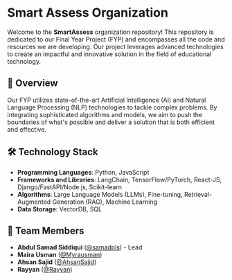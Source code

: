 # Smart Assess Organization

Welcome to the **SmartAssess** organization repository! This repository is dedicated to our Final Year Project (FYP) and encompasses all the code and resources we are developing. Our project leverages advanced technologies to create an impactful and innovative solution in the field of educational technology.

## 🌟 Overview

Our FYP utilizes state-of-the-art Artificial Intelligence (AI) and Natural Language Processing (NLP) technologies to tackle complex problems. By integrating sophisticated algorithms and models, we aim to push the boundaries of what's possible and deliver a solution that is both efficient and effective.

## 🛠️ Technology Stack

- **Programming Languages**: Python, JavaScript
- **Frameworks and Libraries**: LangChain, TensorFlow/PyTorch, React-JS, Django/FastAPI/Node.js, Scikit-learn
- **Algorithms**: Large Language Models (LLMs), Fine-tuning, Retrieval-Augmented Generation (RAG), Machine Learning
- **Data Storage**: VectorDB, SQL

## 👥 Team Members
- **Abdul Samad Siddiqui** ([@samadpls](https://github.com/samadpls)) - Lead
- **Maira Usman** ([@Myrausman](https://github.com/myrausman))
- **Ahsan Sajid** ([@AhsanSajid](https://github.com/ahsansajid25324))
- **Rayyan** ([@Rayyan](https://github.com/mray96))
